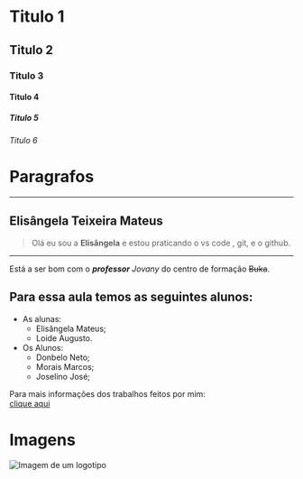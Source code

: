 # Titulo 1
## Titulo 2
###  Titulo 3
#### Titulo 4
##### Titulo 5
###### Titulo 6

# Paragrafos   

---
Elisângela Teixeira Mateus   
---

> Olá eu sou a **Elisângela** e estou praticando o vs code , git, e o github.  
***
Está a ser bom com o _**professor**_ *Jovany* do centro de formação ~~Buka~~.  


## Para essa aula temos as seguintes alunos:
* As alunas:   
    + Elisângela Mateus;   
    + Loide Augusto.    
* Os Alunos:   
    + Donbelo Neto;
    + Morais Marcos;
    + Joselino José;
    
Para mais informações dos trabalhos feitos por mim:   
[clique aqui](bukaapp.com)

# Imagens   
![Imagem de um logotipo](C:\AndroidProjects\Imagem1.png)
